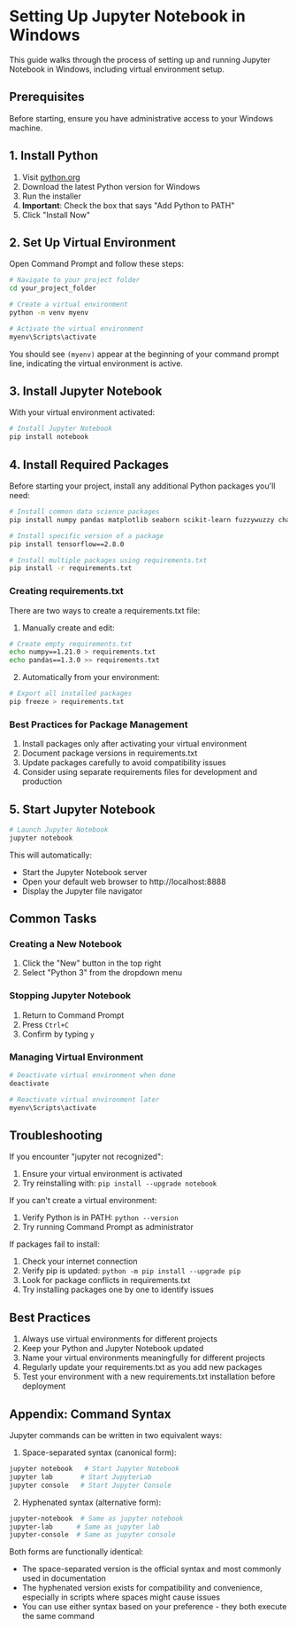 # Setting Up Jupyter Notebook in Windows

This guide walks through the process of setting up and running Jupyter Notebook in Windows, including virtual environment setup.

## Prerequisites

Before starting, ensure you have administrative access to your Windows machine.

## 1. Install Python

1. Visit [python.org](https://www.python.org/downloads/)
2. Download the latest Python version for Windows
3. Run the installer
4. **Important**: Check the box that says "Add Python to PATH"
5. Click "Install Now"

## 2. Set Up Virtual Environment

Open Command Prompt and follow these steps:

```bash
# Navigate to your project folder
cd your_project_folder

# Create a virtual environment
python -m venv myenv

# Activate the virtual environment
myenv\Scripts\activate
```

You should see `(myenv)` appear at the beginning of your command prompt line, indicating the virtual environment is active.

## 3. Install Jupyter Notebook

With your virtual environment activated:

```bash
# Install Jupyter Notebook
pip install notebook
```

## 4. Install Required Packages

Before starting your project, install any additional Python packages you'll need:

```bash
# Install common data science packages
pip install numpy pandas matplotlib seaborn scikit-learn fuzzywuzzy chardet python-Levenshtein

# Install specific version of a package
pip install tensorflow==2.8.0

# Install multiple packages using requirements.txt
pip install -r requirements.txt
```

### Creating requirements.txt

There are two ways to create a requirements.txt file:

1. Manually create and edit:
```bash
# Create empty requirements.txt
echo numpy==1.21.0 > requirements.txt
echo pandas==1.3.0 >> requirements.txt
```

2. Automatically from your environment:
```bash
# Export all installed packages
pip freeze > requirements.txt
```

### Best Practices for Package Management

1. Install packages only after activating your virtual environment
2. Document package versions in requirements.txt
3. Update packages carefully to avoid compatibility issues
4. Consider using separate requirements files for development and production

## 5. Start Jupyter Notebook

```bash
# Launch Jupyter Notebook
jupyter notebook
```

This will automatically:
- Start the Jupyter Notebook server
- Open your default web browser to http://localhost:8888
- Display the Jupyter file navigator

## Common Tasks

### Creating a New Notebook
1. Click the "New" button in the top right
2. Select "Python 3" from the dropdown menu

### Stopping Jupyter Notebook
1. Return to Command Prompt
2. Press `Ctrl+C`
3. Confirm by typing `y`

### Managing Virtual Environment
```bash
# Deactivate virtual environment when done
deactivate

# Reactivate virtual environment later
myenv\Scripts\activate
```

## Troubleshooting

If you encounter "jupyter not recognized":
1. Ensure your virtual environment is activated
2. Try reinstalling with: `pip install --upgrade notebook`

If you can't create a virtual environment:
1. Verify Python is in PATH: `python --version`
2. Try running Command Prompt as administrator

If packages fail to install:
1. Check your internet connection
2. Verify pip is updated: `python -m pip install --upgrade pip`
3. Look for package conflicts in requirements.txt
4. Try installing packages one by one to identify issues

## Best Practices

1. Always use virtual environments for different projects
2. Keep your Python and Jupyter Notebook updated
3. Name your virtual environments meaningfully for different projects
4. Regularly update your requirements.txt as you add new packages
5. Test your environment with a new requirements.txt installation before deployment

## Appendix: Command Syntax

Jupyter commands can be written in two equivalent ways:

1. Space-separated syntax (canonical form):
```bash
jupyter notebook   # Start Jupyter Notebook
jupyter lab       # Start JupyterLab
jupyter console   # Start Jupyter Console
```

2. Hyphenated syntax (alternative form):
```bash
jupyter-notebook  # Same as jupyter notebook
jupyter-lab      # Same as jupyter lab
jupyter-console  # Same as jupyter console
```

Both forms are functionally identical:
- The space-separated version is the official syntax and most commonly used in documentation
- The hyphenated version exists for compatibility and convenience, especially in scripts where spaces might cause issues
- You can use either syntax based on your preference - they both execute the same command
